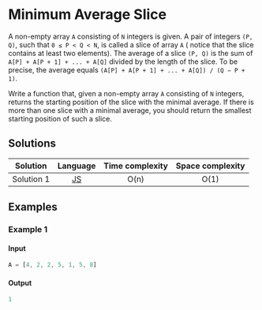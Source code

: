 # Minimum Average Slice

A non-empty array `A` consisting of `N` integers is given. A pair of
integers `(P, Q)`, such that `0 ≤ P < Q < N`, is called a slice of array `A`  (
notice that the slice contains at least two elements). The average of a
slice `(P, Q)` is the sum of `A[P] + A[P + 1] + ... + A[Q]` divided by the
length of the slice. To be precise, the average
equals `(A[P] + A[P + 1] + ... + A[Q]) / (Q − P + 1)`.

Write a function that, given a non-empty array `A` consisting of `N` integers,
returns the starting position of the slice with the minimal average. If there is
more than one slice with a minimal average, you should return the smallest
starting position of such a slice.

## Solutions

| Solution   | Language                   | Time complexity | Space complexity |
|:----------:|:--------------------------:|:---------------:|:----------------:|
| Solution 1 | [JS][JS-1]                 | O(n)            | O(1)             |

## Examples

### Example 1

#### Input

```javascript
A = [4, 2, 2, 5, 1, 5, 8]
```

#### Output

```javascript
1
```

[JS-1]: ../solutions/js/009-MinimumAverageSlice/solution-1.js
